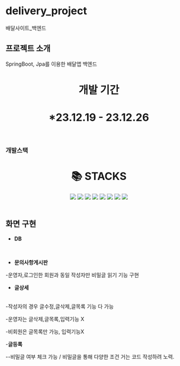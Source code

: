 # delivery_project
배달사이트_백엔드

## 프로젝트 소개
SpringBoot, Jpa를 이용한 배달앱 백엔드 
<br>
<div align=center><h1>개발 기간</h1></div>
<div align=center><h1>*23.12.19 - 23.12.26</h1></div>
<br>

### 개발스택
<div align=center><h1>📚 STACKS</h1></div>

<div align=center> 
  <img src="https://img.shields.io/badge/java-007396?style=for-the-badge&logo=java&logoColor=white">
  <img src="https://img.shields.io/badge/spring-6DB33F?style=for-the-badge&logo=spring&logoColor=white">
   <img src="https://img.shields.io/badge/Spring Boot-6DB33F?style=for-the-badge&logo=Spring Boot&logoColor=yellow">
  <img src="https://img.shields.io/badge/springsecurity-6DB33F?style=for-the-badge&logo=springsecurity&logoColor=white">
  <img src="https://img.shields.io/badge/mysql-4479A1?style=for-the-badge&logo=mysql&logoColor=white">   
  <img src="https://img.shields.io/badge/github-181717?style=for-the-badge&logo=github&logoColor=white">
  <img src="https://img.shields.io/badge/git-F05032?style=for-the-badge&logo=git&logoColor=white">
  <img src="https://img.shields.io/badge/gradle-02303A?style=for-the-badge&logo=gradle&logoColor=white">
  <br>
</div>

<br>

## 화면 구현
- **DB**
</br>

- **문의사항게시판**


-운영자,로그인한 회원과 동일 작성자만 비밀글 읽기 기능 구현
</br>

- **글상세**

<br>
-작성자의 경우 글수정,글삭제,글목록 기능 다 가능

-운영자는 글삭제,글목록,입력기능 X

-비회원은 글목록만 가능, 입력기능X
</br>

-**글등록**


--비밀글 여부 체크 가능 / 비밀글을 통해 다양한 조건 거는 코드 작성하려 노력.
</br>



